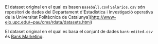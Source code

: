 El dataset original en el qual es basen `Baseball.csv`i `Salarios.csv` són repositori de dades del Departament d'Estadística i Investigació operativa de la Universitat Politècnica de Catalunya](http://www-eio.upc.edu/~pau/cms/rdata/datasets.html)

El dataset original en el qual es basa el conjunt de dades `bank-edited.csv` és [Bank Marketing](http://archive.ics.uci.edu/ml/datasets/Bank+Marketing).
